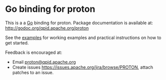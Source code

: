 # Go binding for proton

This is a a [Go](http://golang.org) binding for proton.
Package documentation is available at: <http://godoc.org/qpid.apache.org/proton>

See the [examples](https://github.com/apache/qpid-proton/blob/master/examples/cpp/README.md)
for working examples and practical instructions on how to get started.

Feedback is encouraged at:

- Email <proton@qpid.apache.org>
- Create issues <https://issues.apache.org/jira/browse/PROTON>, attach patches to an issue.
